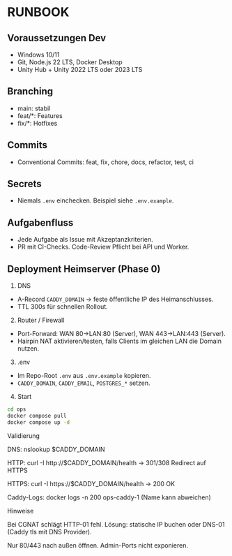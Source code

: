 # RUNBOOK

## Voraussetzungen Dev
- Windows 10/11
- Git, Node.js 22 LTS, Docker Desktop
- Unity Hub + Unity 2022 LTS oder 2023 LTS

## Branching
- main: stabil
- feat/*: Features
- fix/*: Hotfixes

## Commits
- Conventional Commits: feat, fix, chore, docs, refactor, test, ci

## Secrets
- Niemals `.env` einchecken. Beispiel siehe `.env.example`.

## Aufgabenfluss
- Jede Aufgabe als Issue mit Akzeptanzkriterien.
- PR mit CI-Checks. Code-Review Pflicht bei API und Worker.

## Deployment Heimserver (Phase 0)

1) DNS
- A-Record `CADDY_DOMAIN` → feste öffentliche IP des Heimanschlusses.
- TTL 300s für schnellen Rollout.

2) Router / Firewall
- Port-Forward: WAN 80→LAN:80 (Server), WAN 443→LAN:443 (Server).
- Hairpin NAT aktivieren/testen, falls Clients im gleichen LAN die Domain nutzen.

3) .env
- Im Repo-Root `.env` aus `.env.example` kopieren.
- `CADDY_DOMAIN`, `CADDY_EMAIL`, `POSTGRES_*` setzen.

4) Start
```bash
cd ops
docker compose pull
docker compose up -d
```


Validierung

DNS: nslookup $CADDY_DOMAIN

HTTP: curl -I http://$CADDY_DOMAIN/health → 301/308 Redirect auf HTTPS

HTTPS: curl -I https://$CADDY_DOMAIN/health → 200 OK

Caddy-Logs: docker logs -n 200 ops-caddy-1 (Name kann abweichen)

Hinweise

Bei CGNAT schlägt HTTP-01 fehl. Lösung: statische IP buchen oder DNS-01 (Caddy tls mit DNS Provider).

Nur 80/443 nach außen öffnen. Admin-Ports nicht exponieren.
